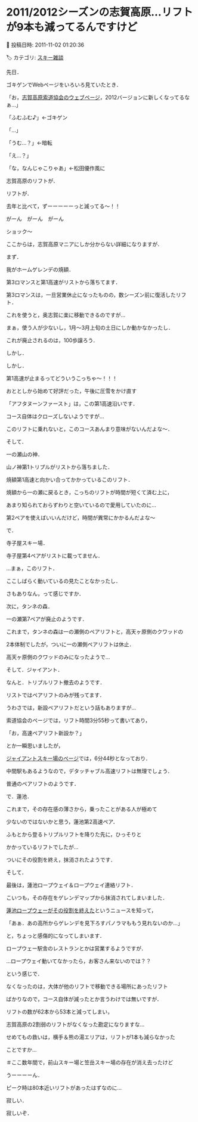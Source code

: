 # 2011/2012シーズンの志賀高原…リフトが9本も減ってるんですけど

📅 投稿日時: 2011-11-02 01:20:36

🏷️ カテゴリ: [スキー雑談](c1f9d2cb7478308da16419928ea3945e9.md)

先日．


ゴキゲンでWebページをいろいろ見ていたとき．





「お，[志賀高原索道協会のウェブページ](http://www.shigakogen-ski.com/index.php)，2012バージョンに新しくなってるなぁ…」





「ふむふむ♪」←ゴキゲン





「…」





「うむ…？」←暗転





「え…？」


「な，なんじゃこりゃあ」←松田優作風に





志賀高原のリフトが．


リフトが．


去年と比べて，ずーーーーーっと減ってる～！！


がーん　がーん　がーん


ショック～





ここからは，志賀高原マニアにしか分からない詳細になりますが．





まず．


我がホームゲレンデの焼額．


第3ロマンスと第1高速がリストから落ちてます．


第3ロマンスは，一旦営業休止になったものの，数シーズン前に復活したリフト．


これを使うと，奥志賀に楽に移動できるのですが…


まぁ，使う人が少ないし，1月～3月上旬の土日にしか動かなかったし．


これが廃止されるのは，100歩譲ろう．


しかし．


しかし．


第1高速が止まるってどういうこっちゃ～！！！


おととしから始めて好評だった，午後に圧雪をかけ直す


「アフタヌーンファースト」は，この第1高速沿いです．


コース自体はクローズしないようですが…


このリフトに乗れないと，このコースあんまり意味がないんだよな～．





そして．


一の瀬山の神．


山ノ神第1トリプルがリストから落ちました．


焼額第1高速と向かい合ってかかっているこのリフト．


焼額から一の瀬に戻るとき，こっちのリフトが時間が短くて済む上に，


あまり知られておらずわりと空いているので愛用していたのに…


第2ペアを使えばいいんだけど，時間が異常にかかるんだよな～





で．


寺子屋スキー場．


寺子屋第4ペアがリストに載ってません．


…まぁ，このリフト．


ここしばらく動いているの見たことなかったし．


さもありなん，って感じですか．





次に，タンネの森．


一の瀬第7ペアが廃止のようです．


これまで，タンネの森は一の瀬側のペアリフトと，高天ヶ原側のクワッドの


2本体制でしたが，ついに一の瀬側ペアリフトは休止．


高天ヶ原側のクワッドのみになったようで…





そして．ジャイアント．


なんと．トリプルリフト撤去のようです．


リストではペアリフトのみが残ってます．


うわさでは，新設ペアリフトだという話もありますが…


索道協会のページでは，リフト時間3分55秒って書いてあり，


「お，高速ペアリフト新設か？」


とか一瞬思いましたが，


[ジャイアントスキー場のページ](http://www.shigakogen.co.jp/winter/category/nishidate-giant/giant)では，6分44秒となっており．


中間駅もあるようなので，デタッチャブル高速リフトは無理でしょう．


普通のペアリフトのようです．





で．蓮池．


これまで，その存在感の薄さから，乗ったことがある人が極めて


少ないのではないかと思う，蓮池第2高速ペア．


ふもとから登るトリプルリフトを降りた先に，ひっそりと


かかっているリフトでしたが…


ついにその役割を終え，抹消されたようです．





そして．


最後は，蓮池ロープウェイ＆ロープウェイ連絡リフト．


こいつも，その存在をゲレンデマップから抹消されてしまいました．


[蓮池ロープウェーがその役割を終えた](http://www.47news.jp/localnews/nagano/2011/06/post_20110622101906.html)というニュースを知って，


「あぁ．あの高所からゲレンデを見下ろすパノラマももう見れないのか…」


と，ちょっと感傷的になってしまいます．


ロープウェー駅舎のレストランとかは営業するようですが．


…ロープウェイ動いてなかったら，お客さん来ないのでは？？





という感じで．


なくなったのは，大体が他のリフトで移動できる場所にあったリフト


ばかりなので，コース自体が減ったとか言うわけでは無いですが．


リフトの数が62本から53本と減ってしまい，


志賀高原の2割弱のリフトがなくなった勘定になりますな…





せめてもの救いは，横手＆熊の湯エリアは，リフトが1本も減らなかった


ことですか…


＃ここ数年間で，前山スキー場と笠岳スキー場の存在が消え去ったけど





うーーーーん．


ピーク時は80本近いリフトがあったはずなのに…


寂しい．


寂しいぞ．
